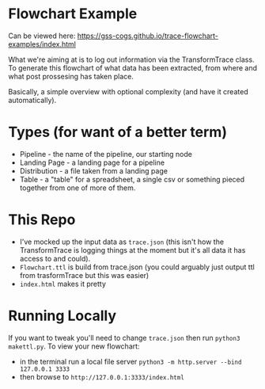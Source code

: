
# Flowchart Example

Can be viewed here: https://gss-cogs.github.io/trace-flowchart-examples/index.html

What we're aiming at is to log out information via the TransformTrace class. To generate this flowchart of what data has been extracted, from where and what post prossesing has taken place.

Basically, a simple overview with optional complexity (and have it created automatically).


# Types (for want of a better term)

* Pipeline - the name of the pipeline, our starting node
* Landing Page - a landing page for a pipeline
* Distribution - a file taken from a landing page
* Table - a "table" for a spreadsheet, a single csv or something pieced together from one of more of them.

# This Repo

* I've mocked up the input data as `trace.json` (this isn't how the TransformTrace is logging things at the moment but it's all data it has access to and could). 
* `Flowchart.ttl` is build from trace.json (you could arguably just output ttl from trasformTrace but this was easier)
* `index.html` makes it pretty

# Running Locally

If you want to tweak you'll need to change `trace.json` then run `python3 makettl.py`. To view your new flowchart:
* in the terminal run a local file server `python3 -m http.server --bind 127.0.0.1 3333`
* then browse to `http://127.0.0.1:3333/index.html`

